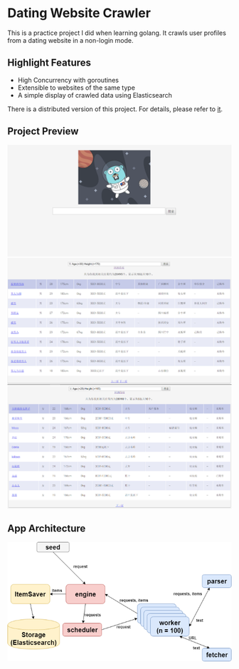 # Dating Website Crawler

This is a practice project I did when learning golang. It crawls user profiles from a dating website in a non-login mode.



## Highlight Features

- High Concurrency with goroutines
- Extensible to websites of the same type
- A simple display of crawled data using Elasticsearch



There is a distributed version of this project. For details, please refer to [it](https://github.com/Victor515/rpc-crawler).



## Project Preview

<div>

<img src="screenshots/00-homepage.PNG">

<img src="screenshots/01-searchresult.PNG">

<img src="screenshots/02-searchresult.PNG">

</div>

## App Architecture 

<img src="screenshots/03-crawler_architecture.png">







